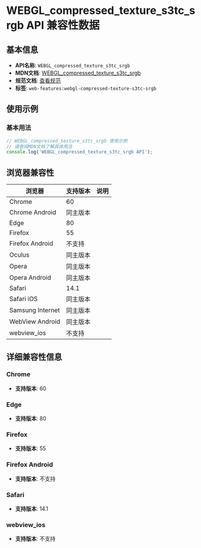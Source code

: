 # WEBGL_compressed_texture_s3tc_srgb API 兼容性数据

## 基本信息

- **API名称**: `WEBGL_compressed_texture_s3tc_srgb`
- **MDN文档**: [WEBGL_compressed_texture_s3tc_srgb](https://developer.mozilla.org/docs/Web/API/WEBGL_compressed_texture_s3tc_srgb)
- **规范文档**: [查看规范](https://registry.khronos.org/webgl/extensions/WEBGL_compressed_texture_s3tc_srgb/)
- **标签**: `web-features:webgl-compressed-texture-s3tc-srgb`

## 使用示例

### 基本用法

```javascript
// WEBGL_compressed_texture_s3tc_srgb 使用示例
// 请查阅MDN文档了解具体用法
console.log('WEBGL_compressed_texture_s3tc_srgb API');
```

## 浏览器兼容性

| 浏览器 | 支持版本 | 说明 |
|--------|----------|------|
| Chrome | 60 |  |
| Chrome Android | 同主版本 |  |
| Edge | 80 |  |
| Firefox | 55 |  |
| Firefox Android | 不支持 |  |
| Oculus | 同主版本 |  |
| Opera | 同主版本 |  |
| Opera Android | 同主版本 |  |
| Safari | 14.1 |  |
| Safari iOS | 同主版本 |  |
| Samsung Internet | 同主版本 |  |
| WebView Android | 同主版本 |  |
| webview_ios | 不支持 |  |

## 详细兼容性信息

### Chrome

- **支持版本**: 60

### Edge

- **支持版本**: 80

### Firefox

- **支持版本**: 55

### Firefox Android

- **支持版本**: 不支持

### Safari

- **支持版本**: 14.1

### webview_ios

- **支持版本**: 不支持

